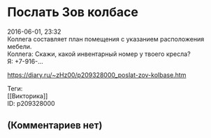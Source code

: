 Послать Зов колбасе
===================

  
2016-06-01, 23:32  
 Коллега составляет план помещения с указанием расположения мебели.   
 Коллега: Скажи, какой инвентарный номер у твоего кресла?   
 Я: +7-916-...   
  
<https://diary.ru/~zHz00/p209328000_poslat-zov-kolbase.htm>  
  
Теги:  
[[Викторика]]  
ID: p209328000  


(Комментариев нет)
------------------